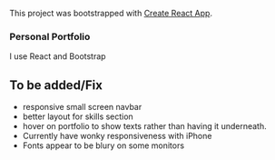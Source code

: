 This project was bootstrapped with [Create React App](https://github.com/facebook/create-react-app).

### Personal Portfolio

I use React and Bootstrap 

## To be added/Fix

- responsive small screen navbar
- better layout for skills section
- hover on portfolio to show texts rather than having it underneath.
- Currently have wonky responsiveness with iPhone
- Fonts appear to be blury on some monitors

